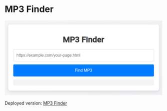# MP3 Finder

![MP3 Finder App Preview](pictures/app-preview.png)

Deployed version: [MP3 Finder](https://indek.eu/mp3-finder)